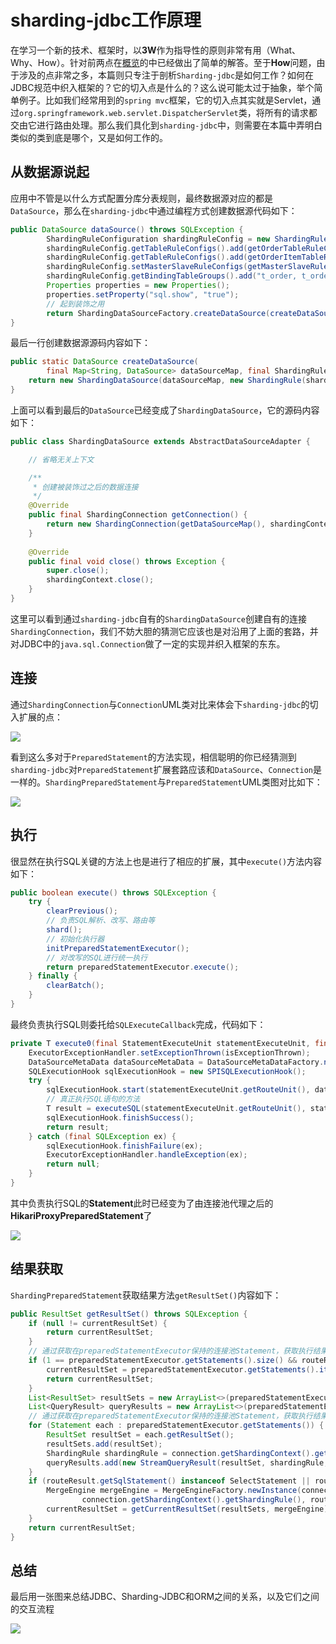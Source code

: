 # sharding-jdbc工作原理

在学习一个新的技术、框架时，以**3W**作为指导性的原则非常有用（What、Why、How）。针对前两点在[概览](./overview.md)的中已经做出了简单的解答。至于**How**问题，由于涉及的点非常之多，本篇则只专注于剖析`Sharding-jdbc`是如何工作？如何在JDBC规范中织入框架的？它的切入点是什么的？这么说可能太过于抽象，举个简单例子。比如我们经常用到的`spring mvc`框架，它的切入点其实就是Servlet，通过`org.springframework.web.servlet.DispatcherServlet`类，将所有的请求都交由它进行路由处理。那么我们具化到`sharding-jdbc`中，则需要在本篇中弄明白类似的类到底是哪个，又是如何工作的。

## 从数据源说起

应用中不管是以什么方式配置分库分表规则，最终数据源对应的都是`DataSource`，那么在`sharding-jdbc`中通过编程方式创建数据源代码如下：

```java
public DataSource dataSource() throws SQLException {
        ShardingRuleConfiguration shardingRuleConfig = new ShardingRuleConfiguration();
        shardingRuleConfig.getTableRuleConfigs().add(getOrderTableRuleConfiguration());
        shardingRuleConfig.getTableRuleConfigs().add(getOrderItemTableRuleConfiguration());
        shardingRuleConfig.setMasterSlaveRuleConfigs(getMasterSlaveRuleConfigurations());
        shardingRuleConfig.getBindingTableGroups().add("t_order, t_order_item");
        Properties properties = new Properties();
        properties.setProperty("sql.show", "true");
    	// 起到装饰之用
        return ShardingDataSourceFactory.createDataSource(createDataSourceMap(), shardingRuleConfig, properties);
}
```

最后一行创建数据源源码内容如下：

```java
public static DataSource createDataSource(
        final Map<String, DataSource> dataSourceMap, final ShardingRuleConfiguration shardingRuleConfig, final Properties props) throws SQLException {
    return new ShardingDataSource(dataSourceMap, new ShardingRule(shardingRuleConfig, dataSourceMap.keySet()), props);
}
```

上面可以看到最后的`DataSource`已经变成了`ShardingDataSource`，它的源码内容如下：

```java
public class ShardingDataSource extends AbstractDataSourceAdapter {

    // 省略无关上下文

    /**
     * 创建被装饰过之后的数据连接
     */
    @Override
    public final ShardingConnection getConnection() {
        return new ShardingConnection(getDataSourceMap(), shardingContext, getShardingTransactionManagerEngine(), TransactionTypeHolder.get());
    }
    
    @Override
    public final void close() throws Exception {
        super.close();
        shardingContext.close();
    }
}
```

这里可以看到通过`sharding-jdbc`自有的`ShardingDataSource`创建自有的连接`ShardingConnection`，我们不妨大胆的猜测它应该也是对沿用了上面的套路，并对JDBC中的`java.sql.Connection`做了一定的实现并织入框架的东东。

## 连接

通过`ShardingConnection`与`Connection`UML类对比来体会下`sharding-jdbc`的切入扩展的点：

![](./images/03_01.png)

看到这么多对于`PreparedStatement`的方法实现，相信聪明的你已经猜测到`sharding-jdbc`对`PreparedStatement`扩展套路应该和`DataSource`、`Connection`是一样的。`ShardingPreparedStatement`与`PreparedStatement`UML类图对比如下：

![](./images/03_02.png)

## 执行

很显然在执行SQL关键的方法上也是进行了相应的扩展，其中`execute()`方法内容如下：

```java
public boolean execute() throws SQLException {
    try {
        clearPrevious();
        // 负责SQL解析、改写、路由等
        shard();
        // 初始化执行器
        initPreparedStatementExecutor();
        // 对改写的SQL进行统一执行
        return preparedStatementExecutor.execute();
    } finally {
        clearBatch();
    }
}
```

最终负责执行SQL则委托给`SQLExecuteCallback`完成，代码如下：

```java
private T execute0(final StatementExecuteUnit statementExecuteUnit, final boolean isTrunkThread, final Map<String, Object> shardingExecuteDataMap) throws SQLException {
    ExecutorExceptionHandler.setExceptionThrown(isExceptionThrown);
    DataSourceMetaData dataSourceMetaData = DataSourceMetaDataFactory.newInstance(databaseType, statementExecuteUnit.getStatement().getConnection().getMetaData().getURL());
    SQLExecutionHook sqlExecutionHook = new SPISQLExecutionHook();
    try {
        sqlExecutionHook.start(statementExecuteUnit.getRouteUnit(), dataSourceMetaData, isTrunkThread, shardingExecuteDataMap);
        // 真正执行SQL语句的方法
        T result = executeSQL(statementExecuteUnit.getRouteUnit(), statementExecuteUnit.getStatement(), statementExecuteUnit.getConnectionMode());
        sqlExecutionHook.finishSuccess();
        return result;
    } catch (final SQLException ex) {
        sqlExecutionHook.finishFailure(ex);
        ExecutorExceptionHandler.handleException(ex);
        return null;
    }
}
```

其中负责执行SQL的**Statement**此时已经变为了由连接池代理之后的**HikariProxyPreparedStatement**了

![](./images/03_03.jpg)

## 结果获取

`ShardingPreparedStatement`获取结果方法`getResultSet()`内容如下：

```java
public ResultSet getResultSet() throws SQLException {
    if (null != currentResultSet) {
        return currentResultSet;
    }
    // 通过获取在preparedStatementExecutor保持的连接池Statement，获取执行结果
    if (1 == preparedStatementExecutor.getStatements().size() && routeResult.getSqlStatement() instanceof DQLStatement) {
        currentResultSet = preparedStatementExecutor.getStatements().iterator().next().getResultSet();
        return currentResultSet;
    }
    List<ResultSet> resultSets = new ArrayList<>(preparedStatementExecutor.getStatements().size());
    List<QueryResult> queryResults = new ArrayList<>(preparedStatementExecutor.getStatements().size());
    // 通过获取在preparedStatementExecutor保持的连接池Statement，获取执行结果
    for (Statement each : preparedStatementExecutor.getStatements()) {
        ResultSet resultSet = each.getResultSet();
        resultSets.add(resultSet);
        ShardingRule shardingRule = connection.getShardingContext().getShardingRule();
        queryResults.add(new StreamQueryResult(resultSet, shardingRule, shardingRule.getShardingEncryptorEngine()));
    }
    if (routeResult.getSqlStatement() instanceof SelectStatement || routeResult.getSqlStatement() instanceof DALStatement) {
        MergeEngine mergeEngine = MergeEngineFactory.newInstance(connection.getShardingContext().getDatabaseType(),
                connection.getShardingContext().getShardingRule(), routeResult, connection.getShardingContext().getMetaData().getTable(), queryResults);
        currentResultSet = getCurrentResultSet(resultSets, mergeEngine);
    }
    return currentResultSet;
}
```

## 总结

最后用一张图来总结JDBC、Sharding-JDBC和ORM之间的关系，以及它们之间的交互流程

![](./images/03_04.jpg)